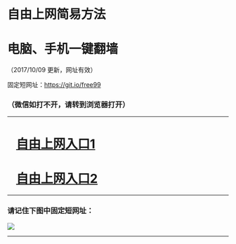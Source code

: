 ﻿# 自由上网简易方法

# 电脑、手机一键翻墙

（2017/10/09 更新，网址有效）

固定短网址：https://git.io/free99

### （微信如打不开，请转到浏览器打开）


***





# &nbsp;&nbsp; <a href="http://ft2381220964.fwq-tz-1001.info/fwqtz01.html?t=100900127665 " target="_blank">自由上网入口1</a>
# &nbsp;&nbsp; <a href="http://ft326417521.fwq-tz-1002.info/fwqtz02.html?t=100900132739 " target="_blank">自由上网入口2</a>
***

### 请记住下图中固定短网址：

<img src="https://s3-us-west-2.amazonaws.com/fwq-1001/yjfq-20170905okok.png" /> 


***

